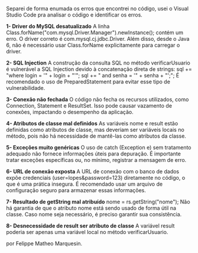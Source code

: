 Separei de forma enumada os erros que encontrei no código, usei o Visual Studio Code pra analisar o código e identificar os erros.

**1- Driver do MySQL desatualizado**
A linha Class.forName("com.mysql.Driver.Manager").newInstance(); contém um erro. O driver correto é com.mysql.cj.jdbc.Driver. Além disso, desde o Java 6, não é necessário usar Class.forName explicitamente para carregar o driver.

**2- SQL Injection**
A construção da consulta SQL no método verificarUsuario é vulnerável a SQL Injection devido à concatenação direta de strings:
sql += "where login = '" + login + "'";
sql += " and senha = '" + senha + "';";
É recomendado o uso de PreparedStatement para evitar esse tipo de vulnerabilidade.

**3- Conexão não fechada**
O código não fecha os recursos utilizados, como Connection, Statement e ResultSet. Isso pode causar vazamento de conexões, impactando o desempenho da aplicação.

**4- Atributos de classe mal definidos**
As variáveis nome e result estão definidas como atributos de classe, mas deveriam ser variáveis locais no método, pois não há necessidade de mantê-las como atributos da classe.

**5- Exceções muito genéricas**
O uso de catch (Exception e) sem tratamento adequado não fornece informações úteis para depuração. É importante tratar exceções específicas ou, no mínimo, registrar a mensagem de erro.

**6- URL de conexão exposta**
A URL de conexão com o banco de dados expõe credenciais (user=lopes&password=123) diretamente no código, o que é uma prática insegura. É recomendado usar um arquivo de configuração seguro para armazenar essas informações.

**7- Resultado de getString mal atribuído**
nome = rs.getString("nome");
Não há garantia de que o atributo nome está sendo usado de forma útil na classe. Caso nome seja necessário, é preciso garantir sua consistência.

**8- Desnecessidade de result ser atributo de classe**
A variável result poderia ser apenas uma variável local no método verificarUsuario.

por Felippe Matheo Marquesin.
